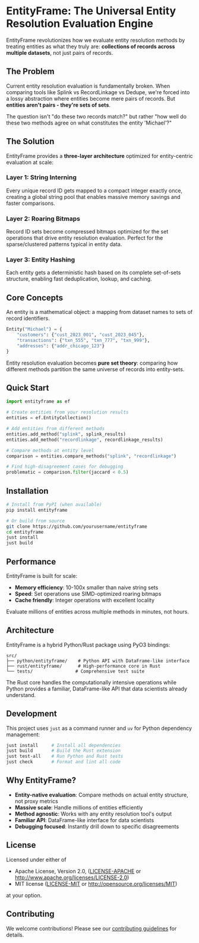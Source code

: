 # EntityFrame: The Universal Entity Resolution Evaluation Engine

EntityFrame revolutionizes how we evaluate entity resolution methods by treating entities as what they truly are: **collections of records across multiple datasets**, not just pairs of records.

## The Problem

Current entity resolution evaluation is fundamentally broken. When comparing tools like Splink vs RecordLinkage vs Dedupe, we're forced into a lossy abstraction where entities become mere pairs of records. But **entities aren't pairs - they're sets of sets**.

The question isn't "do these two records match?" but rather "how well do these two methods agree on what constitutes the entity 'Michael'?"

## The Solution

EntityFrame provides a **three-layer architecture** optimized for entity-centric evaluation at scale:

### Layer 1: String Interning
Every unique record ID gets mapped to a compact integer exactly once, creating a global string pool that enables massive memory savings and faster comparisons.

### Layer 2: Roaring Bitmaps  
Record ID sets become compressed bitmaps optimized for the set operations that drive entity resolution evaluation. Perfect for the sparse/clustered patterns typical in entity data.

### Layer 3: Entity Hashing
Each entity gets a deterministic hash based on its complete set-of-sets structure, enabling fast deduplication, lookup, and caching.

## Core Concepts

An entity is a mathematical object: a mapping from dataset names to sets of record identifiers.

```python
Entity("Michael") = {
    "customers": {"cust_2023_001", "cust_2023_045"},
    "transactions": {"txn_555", "txn_777", "txn_999"}, 
    "addresses": {"addr_chicago_123"}
}
```

Entity resolution evaluation becomes **pure set theory**: comparing how different methods partition the same universe of records into entity-sets.

## Quick Start

```python
import entityframe as ef

# Create entities from your resolution results
entities = ef.EntityCollection()

# Add entities from different methods
entities.add_method("splink", splink_results)
entities.add_method("recordlinkage", recordlinkage_results)

# Compare methods at entity level
comparison = entities.compare_methods("splink", "recordlinkage")

# Find high-disagreement cases for debugging
problematic = comparison.filter(jaccard < 0.5)
```

## Installation

```bash
# Install from PyPI (when available)
pip install entityframe

# Or build from source
git clone https://github.com/yourusername/entityframe
cd entityframe
just install
just build
```

## Performance

EntityFrame is built for scale:
- **Memory efficiency**: 10-100x smaller than naive string sets
- **Speed**: Set operations use SIMD-optimized roaring bitmaps
- **Cache friendly**: Integer operations with excellent locality

Evaluate millions of entities across multiple methods in minutes, not hours.

## Architecture

EntityFrame is a hybrid Python/Rust package using PyO3 bindings:

```
src/
├── python/entityframe/    # Python API with DataFrame-like interface
├── rust/entityframe/      # High-performance core in Rust
└── tests/                # Comprehensive test suite
```

The Rust core handles the computationally intensive operations while Python provides a familiar, DataFrame-like API that data scientists already understand.

## Development

This project uses `just` as a command runner and `uv` for Python dependency management:

```bash
just install     # Install all dependencies
just build       # Build the Rust extension
just test-all    # Run Python and Rust tests
just check       # Format and lint all code
```

## Why EntityFrame?

- **Entity-native evaluation**: Compare methods on actual entity structure, not proxy metrics
- **Massive scale**: Handle millions of entities efficiently
- **Method agnostic**: Works with any entity resolution tool's output
- **Familiar API**: DataFrame-like interface for data scientists
- **Debugging focused**: Instantly drill down to specific disagreements

## License

Licensed under either of

- Apache License, Version 2.0, ([LICENSE-APACHE](LICENSE-APACHE) or http://www.apache.org/licenses/LICENSE-2.0)
- MIT license ([LICENSE-MIT](LICENSE-MIT) or http://opensource.org/licenses/MIT)

at your option.

## Contributing

We welcome contributions! Please see our [contributing guidelines](CONTRIBUTING.md) for details.